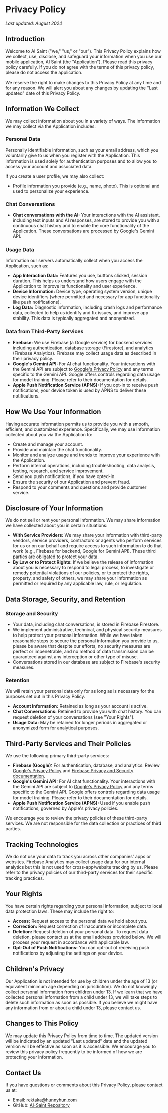 # Privacy Policy

*Last updated: August 2024*

## Introduction

Welcome to AI Saint ("we," "us," or "our"). This Privacy Policy explains how we collect, use, disclose, and safeguard your information when you use our mobile application, AI Saint (the "Application"). Please read this privacy policy carefully. If you do not agree with the terms of this privacy policy, please do not access the application.

We reserve the right to make changes to this Privacy Policy at any time and for any reason. We will alert you about any changes by updating the "Last updated" date of this Privacy Policy.

## Information We Collect

We may collect information about you in a variety of ways. The information we may collect via the Application includes:

### Personal Data
Personally identifiable information, such as your email address, which you voluntarily give to us when you register with the Application. This information is used solely for authentication purposes and to allow you to access your account and associated data.

If you create a user profile, we may also collect:
- Profile information you provide (e.g., name, photo). This is optional and used to personalize your experience.

### Chat Conversations
- **Chat conversations with the AI:** Your interactions with the AI assistant, including text inputs and AI responses, are stored to provide you with a continuous chat history and to enable the core functionality of the Application. These conversations are processed by Google's Gemini API.

### Usage Data
Information our servers automatically collect when you access the Application, such as:
- **App Interaction Data:** Features you use, buttons clicked, session duration. This helps us understand how users engage with the Application to improve its functionality and user experience.
- **Device Information:** Device type, operating system version, unique device identifiers (where permitted and necessary for app functionality like push notifications).
- **Log Data:** Diagnostic information, including crash logs and performance data, collected to help us identify and fix issues, and improve app stability. This data is typically aggregated and anonymized.

### Data from Third-Party Services
- **Firebase:** We use Firebase (a Google service) for backend services including authentication, database storage (Firestore), and analytics (Firebase Analytics). Firebase may collect usage data as described in their privacy policy.
- **Google's Gemini API:** For AI chat functionality. Your interactions with the Gemini API are subject to [Google's Privacy Policy](https://policies.google.com/privacy) and any terms specific to the Gemini API. Google offers controls regarding data usage for model training. Please refer to their documentation for details.
- **Apple Push Notification Service (APNS):** If you opt-in to receive push notifications, your device token is used by APNS to deliver these notifications.

## How We Use Your Information

Having accurate information permits us to provide you with a smooth, efficient, and customized experience. Specifically, we may use information collected about you via the Application to:

- Create and manage your account.
- Provide and maintain the chat functionality.
- Monitor and analyze usage and trends to improve your experience with the Application.
- Perform internal operations, including troubleshooting, data analysis, testing, research, and service improvement.
- Send you push notifications, if you have opted-in.
- Ensure the security of our Application and prevent fraud.
- Respond to your comments and questions and provide customer service.

## Disclosure of Your Information

We do not sell or rent your personal information. We may share information we have collected about you in certain situations:

- **With Service Providers:** We may share your information with third-party vendors, service providers, contractors or agents who perform services for us or on our behalf and require access to such information to do that work (e.g., Firebase for backend, Google for Gemini API). These third parties are obligated to protect your data.
- **By Law or to Protect Rights:** If we believe the release of information about you is necessary to respond to legal process, to investigate or remedy potential violations of our policies, or to protect the rights, property, and safety of others, we may share your information as permitted or required by any applicable law, rule, or regulation.

## Data Storage, Security, and Retention

### Storage and Security
- Your data, including chat conversations, is stored in Firebase Firestore.
- We implement administrative, technical, and physical security measures to help protect your personal information. While we have taken reasonable steps to secure the personal information you provide to us, please be aware that despite our efforts, no security measures are perfect or impenetrable, and no method of data transmission can be guaranteed against any interception or other type of misuse.
- Conversations stored in our database are subject to Firebase's security measures.

### Retention
We will retain your personal data only for as long as is necessary for the purposes set out in this Privacy Policy.
- **Account Information:** Retained as long as your account is active.
- **Chat Conversations:** Retained to provide you with chat history. You can request deletion of your conversations (see "Your Rights").
- **Usage Data:** May be retained for longer periods in aggregated or anonymized form for analytical purposes.

## Third-Party Services and Their Policies

We use the following primary third-party services:
- **Firebase (Google):** For authentication, database, and analytics. Review [Google's Privacy Policy](https://policies.google.com/privacy) and [Firebase Privacy and Security documentation](https://firebase.google.com/support/privacy).
- **Google's Gemini API:** For AI chat functionality. Your interactions with the Gemini API are subject to [Google's Privacy Policy](https://policies.google.com/privacy) and any terms specific to the Gemini API. Google offers controls regarding data usage for model training. Please refer to their documentation for details.
- **Apple Push Notification Service (APNS):** Used if you enable push notifications, governed by Apple's privacy policies.

We encourage you to review the privacy policies of these third-party services. We are not responsible for the data collection or practices of third parties.

## Tracking Technologies

We do not use your data to track you across other companies' apps or websites. Firebase Analytics may collect usage data for our internal analytics but this is not used for cross-app/website tracking by us. Please refer to the privacy policies of our third-party services for their specific tracking practices.

## Your Rights

You have certain rights regarding your personal information, subject to local data protection laws. These may include the right to:
- **Access:** Request access to the personal data we hold about you.
- **Correction:** Request correction of inaccurate or incomplete data.
- **Deletion:** Request deletion of your personal data. To request data deletion, please contact us at the email address provided below. We will process your request in accordance with applicable law.
- **Opt-Out of Push Notifications:** You can opt-out of receiving push notifications by adjusting the settings on your device.

## Children's Privacy

Our Application is not intended for use by children under the age of 13 (or equivalent minimum age depending on jurisdiction). We do not knowingly collect personal information from children under 13. If we learn that we have collected personal information from a child under 13, we will take steps to delete such information as soon as possible. If you believe we might have any information from or about a child under 13, please contact us.

## Changes to This Policy

We may update this Privacy Policy from time to time. The updated version will be indicated by an updated "Last updated" date and the updated version will be effective as soon as it is accessible. We encourage you to review this privacy policy frequently to be informed of how we are protecting your information.

## Contact Us

If you have questions or comments about this Privacy Policy, please contact us at:
- Email: rektaka@hunnyhun.com
- GitHub: [AI-Saint Repository](https://github.com/hunnyhun/ai-saint) 
